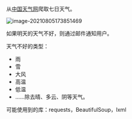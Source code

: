 从[中国天气网](http://www.weather.com.cn/weather/101010100.shtml)爬取七日天气。

![image-20210805173851469](asserts/image-20210805173851469.png)

如果明天的天气不好，则通过邮件通知用户。

天气不好的类型：

- 雨
- 雪
- 大风
- 高温
- 低温
- ……除去晴、多云、阴等天气。

可能使用到的库：requests，BeautifulSoup，lxml

